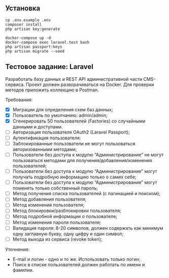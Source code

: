 ## Установка

```shell
cp .env.example .env
composer install
php artisan key:generate

docker-compose up -d
docker-compose exec laravel.test bash
php artisan passport:keys
php artisan migrate --seed
```

## Тестовое задание: Laravel

Разработать базу данных и REST API административной части CMS-сервиса. Проект должен разворачиваться на Docker. Для проверки методов приложить коллекцию в Postman.

Требования:
- [x] Миграции для определения схем баз данных;
- [x] Пользователь по умолчанию: admin/admin;
- [x] Сгенерировать 50 пользователей (Factories) со случайными данными и доступами.
- [ ] Авторизация пользователя OAuth2 (Laravel Passport);
- [ ] Аутентификация пользователя:
- [ ] Заблокированные пользователи не могут пользоваться авторизованными методами;
- [ ] Пользователи без доступа к модулю “Администрирование” не могут пользоваться методами для получения/добавления/изменения пользователей;
- [ ] Пользователи без доступа к модулю “Администрирование” могут получать подробную информацию только о самих себе;
- [ ] Пользователи без доступа к модулю “Администрирование” могут поменять только собственный пароль;
- [ ] Метод получения списка пользователей (с пагинацией и поиском);
- [ ] Метод добавления пользователя;
- [ ] Метод изменения пользователя;
- [ ] Метод блокировки/разблокировки пользователя;
- [ ] Метод подробной информации о пользователе;
- [ ] Метод изменения пароля пользователя;
- [ ] Валидация пароля: 8-20 символов, должен содержать как минимум одну заглавную букву, одну цифру и один символ;
- [ ] Метод выхода из сервиса (revoke token);

Уточнения:
- E-mail и логин - одно и то же. Использовать только логин;
- Поиск в списке пользователей должен работать по имени и фамилии.
